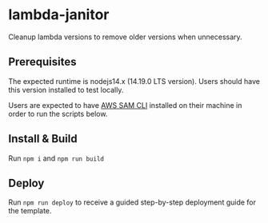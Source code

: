 # lambda-janitor
Cleanup lambda versions to remove older versions when unnecessary.

## Prerequisites 
The expected runtime is nodejs14.x (14.19.0 LTS version). Users should have this version installed to test locally.

Users are expected to have [AWS SAM CLI](https://aws.amazon.com/serverless/sam/) installed on their machine in order to run the scripts below.

## Install & Build
Run `npm i` and `npm run build`

## Deploy
Run `npm run deploy` to receive a guided step-by-step deployment guide for the template.